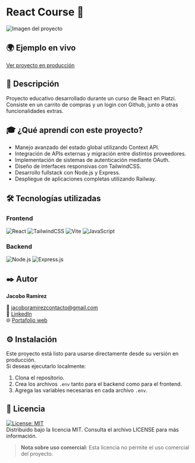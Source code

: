 # React Course 🚀
![Imagen del proyecto](https://github.com/Juan2330/react-course/blob/main/frontend/public/React-Course-Final.gif)

## 🌍 Ejemplo en vivo
[Ver proyecto en producción](https://react-course-frontend-production.up.railway.app/)

## 📝 Descripción 
Proyecto educativo desarrollado durante un curso de React en Platzi. Consiste en un carrito de compras y un login con Github, junto a otras funcionalidades extras.

## 🎓 ¿Qué aprendí con este proyecto?

- Manejo avanzado del estado global utilizando Context API.
- Integración de APIs externas y migración entre distintos proveedores.
- Implementación de sistemas de autenticación mediante OAuth.
- Diseño de interfaces responsivas con TailwindCSS.
- Desarrollo fullstack con Node.js y Express.
- Despliegue de aplicaciones completas utilizando Railway.

## 🛠 Tecnologías utilizadas

### Frontend
![React](https://img.shields.io/badge/React-20232A?style=for-the-badge&logo=react&logoColor=61DAFB)
![TailwindCSS](https://img.shields.io/badge/Tailwind_CSS-38B2AC?style=for-the-badge&logo=tailwind-css&logoColor=white)
![Vite](https://img.shields.io/badge/Vite-B73BFE?style=for-the-badge&logo=vite&logoColor=FFD62E)
![JavaScript](https://img.shields.io/badge/JavaScript-F7DF1E?style=for-the-badge&logo=javascript&logoColor=black)

### Backend
![Node.js](https://img.shields.io/badge/Node.js-339933?style=for-the-badge&logo=nodedotjs&logoColor=white)
![Express.js](https://img.shields.io/badge/Express.js-000000?style=for-the-badge&logo=express&logoColor=white)

## ✒️ Autor
**Jacobo Ramírez**

📧 [jacoboramirezcontacto@gmail.com](mailto:jacoboramirezcontacto@gmail.com)  
💼 [LinkedIn](https://www.linkedin.com/in/jacobo-ramírez-a9028935b)  
🌐 [Portafolio web](https://my-portfolio-git-main-juan-ramirezs-projects-4dd7f1e5.vercel.app)

## ⚙️ Instalación 
Este proyecto está listo para usarse directamente desde su versión en producción.  
Si deseas ejecutarlo localmente:

1. Clona el repositorio.
2. Crea los archivos `.env` tanto para el backend como para el frontend.
3. Agrega las variables necesarias en cada archivo `.env`.

## 📄 Licencia 
[![License: MIT](https://img.shields.io/badge/License-MIT-yellow.svg)](https://opensource.org/licenses/MIT)  
Distribuido bajo la licencia MIT. Consulta el archivo LICENSE para más información.

> **Nota sobre uso comercial:** Esta licencia no permite el uso comercial del proyecto.
